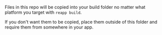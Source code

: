 Files in this repo will be copied into your build folder
no matter what platform you target with `reapp build`.

If you don't want them to be copied, place them outside of
this folder and require them from somewhere in your app.